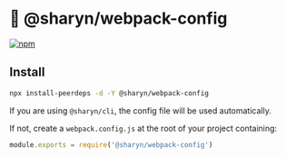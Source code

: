# 🌹 @sharyn/webpack-config

[![npm](https://img.shields.io/npm/v/@sharyn/webpack-config.svg)](https://www.npmjs.com/package/@sharyn/webpack-config)

## Install

```bash
npx install-peerdeps -d -Y @sharyn/webpack-config
```

If you are using `@sharyn/cli`, the config file will be used automatically.

If not, create a `webpack.config.js` at the root of your project containing:

```js
module.exports = require('@sharyn/webpack-config')
```
